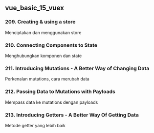 ## vue_basic_15_vuex

### 209. Creating & using a store
Menciptakan dan menggunakan store

### 210. Connecting Components to State
Menghubungkan komponen dan state

### 211. Introducing Mutations - A Better Way of Changing Data
Perkenalan mutations, cara merubah data

### 212. Passing Data to Mutations with Payloads
Mempass data ke mutations dengan payloads

### 213. Introducing Getters - A Better Way Of Getting Data
Metode getter yang lebih baik